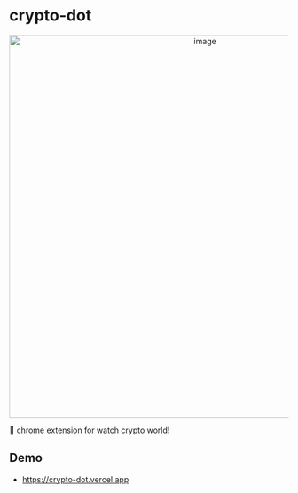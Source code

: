 # crypto-dot

<p align="center">
  <img width="690" alt="image" src="https://user-images.githubusercontent.com/50140505/198868251-ccb66c8e-3741-4314-9c95-1675de71672b.png">
</p>

🐂 chrome extension for watch crypto world!

## Demo

- https://crypto-dot.vercel.app
